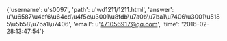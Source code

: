 {'username': u's0097', 'path': u'wd1211/1211.html', 'answer': u'\u6587\u4ef6\u64cd\u4f5c\u3001\u8fdb\u7a0b\u7ba1\u7406\u3001\u5185\u5b58\u7ba1\u7406', 'email': u'471056917@qq.com', 'time': '2016-02-28:13:47:54'}